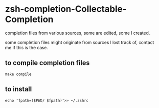 # zsh-completion-Collectable-Completion
completion files from various sources, some are edited, some I created.

some completion files might originate from sources I lost track of, contact me if this is the case.

## to compile completion files
```make compile```

## to install
```echo 'fpath=($PWD/ $fpath)'>> ~/.zshrc```
